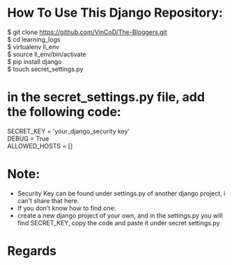 # How To Use This Django Repository:
$ git clone https://github.com/VinCoD/The-Bloggers.git <br/>
$ cd learning_logs <br/>
$ virtualenv ll_env <br/>
$ source ll_env/bin/activate <br/>
$ pip install django <br/>
$ touch secret_settings.py <br/>

# in the secret_settings.py file, add the following code:

SECRET_KEY = 'your_django_security key'<br/>
DEBUG = True<br/>
ALLOWED_HOSTS = []


# Note:
- Security Key can be found under settings.py of another django project, i can't share that here.
- If you don't know how to find one:
- create a new django project of your own, and in the settings.py you will find SECRET_KEY, copy the code and paste it under secret settings.py

# Regards
